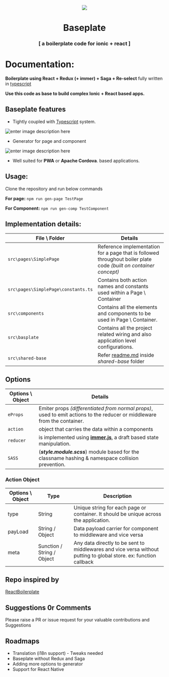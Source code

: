 
<p align="center">
    <img src="https://github.com/nirus/Ionic-React-Baseplate/blob/master/baseplate-logo.png?raw=true">
</p>
<h1 align="center">Baseplate</h1>
<h3 align="center">[ a boilerplate code for ionic + react ]</h3>


# Documentation:

 **Boilerplate using React + Redux (+ immer) + Saga + Re-select** fully written in [typescript](https://www.typescriptlang.org/)
  
  
**Use this code as base to build complex Ionic + React based apps.**

  
## Baseplate features


- Tightly coupled with [Typescript](https://www.typescriptlang.org/) system.

![enter image description here](https://github.com/nirus/Ionic-React-Baseplate/blob/master/props.gif?raw=true)

- Generator for page and component

![enter image description here](https://github.com/nirus/Ionic-React-Baseplate/blob/master/npm.gif?raw=true)

- Well suited for **PWA** or **Apache Cordova**. based applications.

## Usage: 

Clone the repository and run below commands

**For page:**  `npm run gen-page TestPage`
  
**For Component:**   `npm run gen-comp TestComponent`

## Implementation details:

 |  File \ Folder | Details  | 
|---|---|
| `src\pages\SimplePage` |  Reference implementation for a page that is followed throughout boiler plate code *(built on container concept)* |
| `src\pages\SimplePage\constants.ts` |  Contains both action names and constants used within a Page \ Container|
| `src\components` | Contains all the elements and components to be used in Page \ Container. |
| `src\basplate` | Contains all the project related wiring and also application level configurations.|
| `src\shared-base` | Refer [readme.md](https://github.com/nirus/Ionic-React-Baseplate/tree/master/src/shared-base) inside *shared-base* folder  |

## Options

| Options \ Object | Details |
|---|---|
| `eProps` | Emiter props *(differentiated from normal props)*, used to emit actions to the reducer or middleware from the container. |
| `action` | object that carries the data within a components |
| `reducer` | is implemented using [**immer.js**](https://github.com/immerjs/immer), a draft based state manipulation. |
| `SASS` | (***style.module.scss***) module based for the classname hashing & namespace collision prevention. |

### Action Object

| Options \ Object | Type | Description|
|---|---|---|
| type | String | Unique string for each page or container. It should be unique across the application.
| payLoad | String / Object | Data payload carrier for component to middleware and vice versa
| meta | Sunction / String / Object | Any data directly to be sent to middlewares and vice versa without putting to global store. ex: function callback |

## Repo inspired by

[ReactBoilerplate](https://github.com/react-boilerplate/react-boilerplate)

## Suggestions 0r Comments

Please raise a PR or issue request for your valuable contributions and Suggestions
  

## Roadmaps

- Translation (i18n support) - Tweaks needed
- Baseplate without Redux and Saga 
- Adding more options to generator
- Support for React Native
